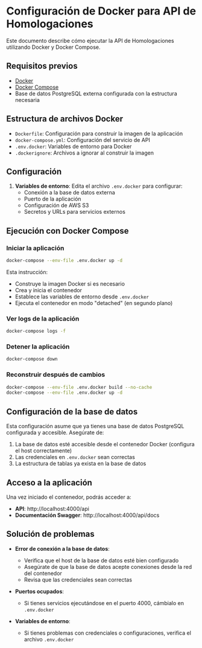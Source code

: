 # Configuración de Docker para API de Homologaciones

Este documento describe cómo ejecutar la API de Homologaciones utilizando Docker y Docker Compose.

## Requisitos previos

- [Docker](https://docs.docker.com/get-docker/)
- [Docker Compose](https://docs.docker.com/compose/install/)
- Base de datos PostgreSQL externa configurada con la estructura necesaria

## Estructura de archivos Docker

- `Dockerfile`: Configuración para construir la imagen de la aplicación
- `docker-compose.yml`: Configuración del servicio de API
- `.env.docker`: Variables de entorno para Docker
- `.dockerignore`: Archivos a ignorar al construir la imagen

## Configuración

1. **Variables de entorno**: Edita el archivo `.env.docker` para configurar:
   - Conexión a la base de datos externa
   - Puerto de la aplicación
   - Configuración de AWS S3
   - Secretos y URLs para servicios externos

## Ejecución con Docker Compose

### Iniciar la aplicación

```bash
docker-compose --env-file .env.docker up -d
```

Esta instrucción:
- Construye la imagen Docker si es necesario
- Crea y inicia el contenedor
- Establece las variables de entorno desde `.env.docker`
- Ejecuta el contenedor en modo "detached" (en segundo plano)

### Ver logs de la aplicación

```bash
docker-compose logs -f
```

### Detener la aplicación

```bash
docker-compose down
```

### Reconstruir después de cambios

```bash
docker-compose --env-file .env.docker build --no-cache
docker-compose --env-file .env.docker up -d
```

## Configuración de la base de datos

Esta configuración asume que ya tienes una base de datos PostgreSQL configurada y accesible. Asegúrate de:

1. La base de datos esté accesible desde el contenedor Docker (configura el host correctamente)
2. Las credenciales en `.env.docker` sean correctas
3. La estructura de tablas ya exista en la base de datos

## Acceso a la aplicación

Una vez iniciado el contenedor, podrás acceder a:

- **API**: http://localhost:4000/api
- **Documentación Swagger**: http://localhost:4000/api/docs

## Solución de problemas

- **Error de conexión a la base de datos**: 
  - Verifica que el host de la base de datos esté bien configurado
  - Asegúrate de que la base de datos acepte conexiones desde la red del contenedor
  - Revisa que las credenciales sean correctas

- **Puertos ocupados**: 
  - Si tienes servicios ejecutándose en el puerto 4000, cámbialo en `.env.docker`

- **Variables de entorno**:
  - Si tienes problemas con credenciales o configuraciones, verifica el archivo `.env.docker`